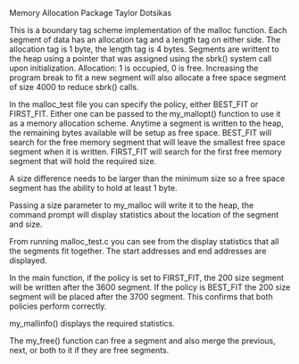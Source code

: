 Memory Allocation Package
Taylor Dotsikas

This is a boundary tag scheme implementation of the malloc function. Each segment of data has an allocation tag and a length tag on either side. The allocation tag is 1 byte, the length tag is 4 bytes. Segments are writtent to the heap using a pointer that was assigned using the sbrk() system call upon initialization. Allocation: 1 is occupied, 0 is free. Increasing the program break to fit a new segment will also allocate a free space segment of size 4000 to reduce sbrk() calls.

In the malloc_test file you can specify the policy, either BEST_FIT or FIRST_FIT. Either one can be passed to the my_mallopt() function to use it as a memory allocation scheme. Anytime a segment is written to the heap, the remaining bytes available will be setup as free space. BEST_FIT will search for the free memory segment that will leave the smallest free space segment when it is written. FIRST_FIT will search for the first free memory segment that will hold the required size. 

A size difference needs to be larger than the minimum size so a free space segment has the ability to hold at least 1 byte. 

Passing a size parameter to my_malloc will write it to the heap, the command prompt will display statistics about the location of the segment and size. 

From running malloc_test.c you can see from the display statistics that all the segments fit together. The start addresses and end addresses are displayed. 

In the main function, if the policy is set to FIRST_FIT, the 200 size segment will be written after the 3600 segment. If the policy is BEST_FIT the 200 size segment will be placed after the 3700 segment. This confirms that both policies perform correctly. 

my_mallinfo() displays the required statistics. 

The my_free() function can free a segment and also merge the previous, next, or both to it if they are free segments. 